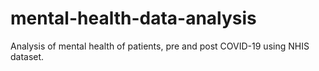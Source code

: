 # mental-health-data-analysis

Analysis of mental health of patients, pre and post COVID-19 using NHIS dataset.

